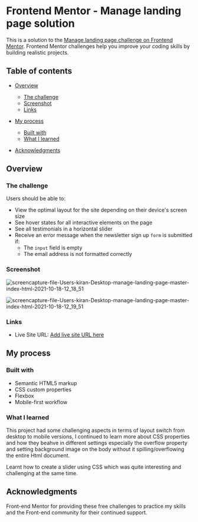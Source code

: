 # Frontend Mentor - Manage landing page solution

This is a solution to the [Manage landing page challenge on Frontend Mentor](https://www.frontendmentor.io/challenges/manage-landing-page-SLXqC6P5). Frontend Mentor challenges help you improve your coding skills by building realistic projects. 

## Table of contents

- [Overview](#overview)
  - [The challenge](#the-challenge)
  - [Screenshot](#screenshot)
  - [Links](#links)
- [My process](#my-process)
  - [Built with](#built-with)
  - [What I learned](#what-i-learned)

- [Acknowledgments](#acknowledgments)


## Overview

### The challenge

Users should be able to:

- View the optimal layout for the site depending on their device's screen size
- See hover states for all interactive elements on the page
- See all testimonials in a horizontal slider
- Receive an error message when the newsletter sign up `form` is submitted if:
  - The `input` field is empty
  - The email address is not formatted correctly

### Screenshot

![screencapture-file-Users-kiran-Desktop-manage-landing-page-master-index-html-2021-10-18-12_18_51](https://user-images.githubusercontent.com/67024458/137746708-22a55ce0-e527-46fa-bdb0-86bb74bb273c.png)

![screencapture-file-Users-kiran-Desktop-manage-landing-page-master-index-html-2021-10-18-12_19_51](https://user-images.githubusercontent.com/67024458/137746716-969192de-a027-405a-a625-34a75d122751.png)


### Links

- Live Site URL: [Add live site URL here](https://your-live-site-url.com)

## My process

### Built with

- Semantic HTML5 markup
- CSS custom properties
- Flexbox
- Mobile-first workflow

### What I learned

This project had some challenging aspects in terms of layout switch from desktop to mobile versions, I continued to learn more about CSS properties and how they beahve in different settings especially the overflow property and setting background image on the body without it spilling/overflowing the entire Html document. 

Learnt how to create a slider using CSS which was quite interesting and challenging at the same time. 


## Acknowledgments

Front-end Mentor for providing these free challenges to practice my skills and the Front-end community for their continued support.
